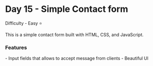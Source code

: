 <h1> Day 15 - Simple Contact form</h1>

Difficulty - Easy :star:

This is a simple contact form built with HTML, CSS, and JavaScript. 

<h3>Features</h3>
 - Input fields that allows to accept message from clients
 - Beautiful UI